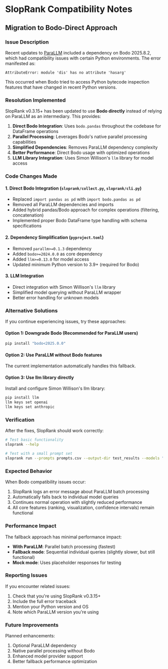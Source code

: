 # SlopRank Compatibility Notes

## Migration to Bodo-Direct Approach

### Issue Description
Recent updates to [ParaLLM](https://github.com/strangeloopcanon/ParaLLM) included a dependency on Bodo 2025.8.2, which had compatibility issues with certain Python environments. The error manifested as:

```
AttributeError: module 'dis' has no attribute 'hasarg'
```

This occurred when Bodo tried to access Python bytecode inspection features that have changed in recent Python versions.

### Resolution Implemented

SlopRank v0.3.15+ has been updated to use **Bodo directly** instead of relying on ParaLLM as an intermediary. This provides:

1. **Direct Bodo Integration**: Uses `bodo.pandas` throughout the codebase for DataFrame operations
2. **Parallel Processing**: Leverages Bodo's native parallel processing capabilities
3. **Simplified Dependencies**: Removes ParaLLM dependency complexity
4. **Better Performance**: Direct Bodo usage with optimized operations
5. **LLM Library Integration**: Uses Simon Willison's `llm` library for model access

### Code Changes Made

#### 1. Direct Bodo Integration (`sloprank/collect.py`, `sloprank/cli.py`)
- Replaced `import pandas as pd` with `import bodo.pandas as pd`
- Removed all ParaLLM dependencies and imports
- Added hybrid pandas/Bodo approach for complex operations (filtering, concatenation)
- Implemented proper Bodo DataFrame type handling with schema specifications

#### 2. Dependency Simplification (`pyproject.toml`)
- Removed `parallm>=0.1.3` dependency
- Added `bodo>=2024.0.0` as core dependency
- Added `llm>=0.13.0` for model access
- Updated minimum Python version to 3.9+ (required for Bodo)

#### 3. LLM Integration
- Direct integration with Simon Willison's `llm` library
- Simplified model querying without ParaLLM wrapper
- Better error handling for unknown models

### Alternative Solutions

If you continue experiencing issues, try these approaches:

#### Option 1: Downgrade Bodo (Recommended for ParaLLM users)
```bash
pip install "bodo<2025.0.0"
```

#### Option 2: Use ParaLLM without Bodo features
The current implementation automatically handles this fallback.

#### Option 3: Use llm library directly
Install and configure Simon Willison's llm library:
```bash
pip install llm
llm keys set openai
llm keys set anthropic
```

### Verification

After the fixes, SlopRank should work correctly:

```bash
# Test basic functionality
sloprank --help

# Test with a small prompt set
sloprank run --prompts prompts.csv --output-dir test_results --models "mock-model"
```

### Expected Behavior

When Bodo compatibility issues occur:
1. SlopRank logs an error message about ParaLLM batch processing
2. Automatically falls back to individual model queries
3. Continues normal operation with slightly reduced performance
4. All core features (ranking, visualization, confidence intervals) remain functional

### Performance Impact

The fallback approach has minimal performance impact:
- **With ParaLLM**: Parallel batch processing (fastest)
- **Fallback mode**: Sequential individual queries (slightly slower, but still functional)
- **Mock mode**: Uses placeholder responses for testing

### Reporting Issues

If you encounter related issues:
1. Check that you're using SlopRank v0.3.15+
2. Include the full error traceback
3. Mention your Python version and OS
4. Note which ParaLLM version you're using

### Future Improvements

Planned enhancements:
1. Optional ParaLLM dependency
2. Native parallel processing without Bodo
3. Enhanced model provider support
4. Better fallback performance optimization
